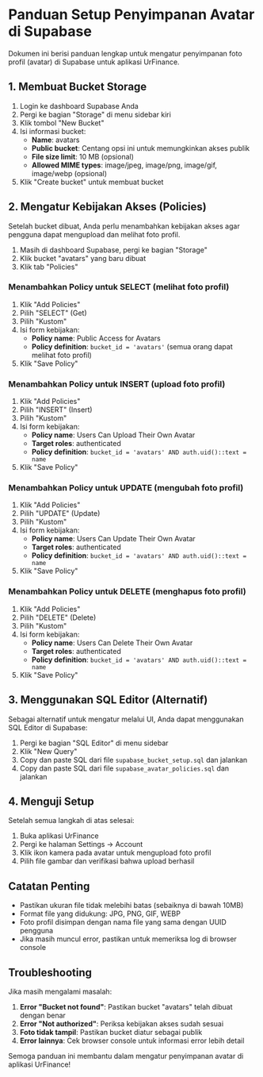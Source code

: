 # Panduan Setup Penyimpanan Avatar di Supabase

Dokumen ini berisi panduan lengkap untuk mengatur penyimpanan foto profil (avatar) di Supabase untuk aplikasi UrFinance.

## 1. Membuat Bucket Storage

1. Login ke dashboard Supabase Anda
2. Pergi ke bagian "Storage" di menu sidebar kiri
3. Klik tombol "New Bucket"
4. Isi informasi bucket:
   - **Name**: avatars
   - **Public bucket**: Centang opsi ini untuk memungkinkan akses publik 
   - **File size limit**: 10 MB (opsional)
   - **Allowed MIME types**: image/jpeg, image/png, image/gif, image/webp (opsional)
5. Klik "Create bucket" untuk membuat bucket

## 2. Mengatur Kebijakan Akses (Policies)

Setelah bucket dibuat, Anda perlu menambahkan kebijakan akses agar pengguna dapat mengupload dan melihat foto profil.

1. Masih di dashboard Supabase, pergi ke bagian "Storage"
2. Klik bucket "avatars" yang baru dibuat
3. Klik tab "Policies"

### Menambahkan Policy untuk SELECT (melihat foto profil)

1. Klik "Add Policies"
2. Pilih "SELECT" (Get)
3. Pilih "Kustom"
4. Isi form kebijakan:
   - **Policy name**: Public Access for Avatars
   - **Policy definition**: `bucket_id = 'avatars'` (semua orang dapat melihat foto profil)
5. Klik "Save Policy"

### Menambahkan Policy untuk INSERT (upload foto profil)

1. Klik "Add Policies"
2. Pilih "INSERT" (Insert)
3. Pilih "Kustom"
4. Isi form kebijakan:
   - **Policy name**: Users Can Upload Their Own Avatar
   - **Target roles**: authenticated
   - **Policy definition**: `bucket_id = 'avatars' AND auth.uid()::text = name`
5. Klik "Save Policy"

### Menambahkan Policy untuk UPDATE (mengubah foto profil)

1. Klik "Add Policies"
2. Pilih "UPDATE" (Update)
3. Pilih "Kustom"
4. Isi form kebijakan:
   - **Policy name**: Users Can Update Their Own Avatar
   - **Target roles**: authenticated
   - **Policy definition**: `bucket_id = 'avatars' AND auth.uid()::text = name`
5. Klik "Save Policy"

### Menambahkan Policy untuk DELETE (menghapus foto profil)

1. Klik "Add Policies"
2. Pilih "DELETE" (Delete)
3. Pilih "Kustom"
4. Isi form kebijakan:
   - **Policy name**: Users Can Delete Their Own Avatar
   - **Target roles**: authenticated
   - **Policy definition**: `bucket_id = 'avatars' AND auth.uid()::text = name`
5. Klik "Save Policy"

## 3. Menggunakan SQL Editor (Alternatif)

Sebagai alternatif untuk mengatur melalui UI, Anda dapat menggunakan SQL Editor di Supabase:

1. Pergi ke bagian "SQL Editor" di menu sidebar
2. Klik "New Query"
3. Copy dan paste SQL dari file `supabase_bucket_setup.sql` dan jalankan
4. Copy dan paste SQL dari file `supabase_avatar_policies.sql` dan jalankan

## 4. Menguji Setup

Setelah semua langkah di atas selesai:

1. Buka aplikasi UrFinance
2. Pergi ke halaman Settings → Account
3. Klik ikon kamera pada avatar untuk mengupload foto profil
4. Pilih file gambar dan verifikasi bahwa upload berhasil

## Catatan Penting

- Pastikan ukuran file tidak melebihi batas (sebaiknya di bawah 10MB)
- Format file yang didukung: JPG, PNG, GIF, WEBP
- Foto profil disimpan dengan nama file yang sama dengan UUID pengguna
- Jika masih muncul error, pastikan untuk memeriksa log di browser console

## Troubleshooting

Jika masih mengalami masalah:

1. **Error "Bucket not found"**: Pastikan bucket "avatars" telah dibuat dengan benar
2. **Error "Not authorized"**: Periksa kebijakan akses sudah sesuai
3. **Foto tidak tampil**: Pastikan bucket diatur sebagai publik
4. **Error lainnya**: Cek browser console untuk informasi error lebih detail

Semoga panduan ini membantu dalam mengatur penyimpanan avatar di aplikasi UrFinance! 